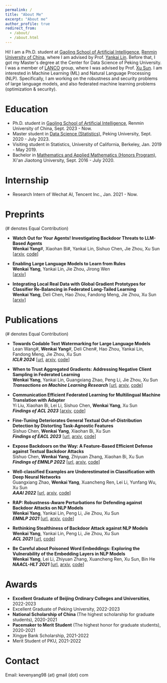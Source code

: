 ```yaml
---
permalink: /
title: "About Me"
excerpt: "About me"
author_profile: true
redirect_from: 
  - /about/
  - /about.html
---
```


Hi! I am a Ph.D. student at [Gaoling School of Artificial Intelligence](http://ai.ruc.edu.cn), [Renmin University of China](https://www.ruc.edu.cn), where I am advised by Prof. [Yankai Lin](https://linyankai.github.io). Before that, I got my Master's degree at the Center for Data Science of Peking University. I was a member of [LANCO](https://lancopku.github.io) group, where I was advised by Prof. [Xu Sun](https://xusun.org). I am interested in Machine Learning (ML) and Natural Language Processing (NLP). Specifically, I am working on the robustness and security problems of large language models, and also federated machine learning problems (optimization & security).

Education
======

* Ph.D. student in [Gaoling School of Artificial Intelligence](http://ai.ruc.edu.cn), Renmin University of China, Sept. 2023 - Now. 
* Master student in [Data Science (Statistics)](https://www.ds.pku.edu.cn), Peking University, Sept. 2020 - July 2023. 
* Visiting student in Statistics, University of California, Berkeley, Jan. 2019 - May 2019.
* Bachelor in [Mathematics and Applied Mathematics (Honors Program)](http://bjb.xjtu.edu.cn/info/1071/2192.htm), Xi'an Jiaotong University, Sept. 2016 - July 2020.

Internship
======

* Research Intern of Wechat AI, Tencent Inc., Jan. 2021 - Now.


Preprints 
======

(# denotes Equal Contribution)


* **Watch Out for Your Agents! Investigating Backdoor Threats to LLM-Based Agents**   
**Wenkai Yang**#, Xiaohan Bi#, Yankai Lin, Sishuo Chen, Jie Zhou, Xu Sun   
[[arxiv](https://arxiv.org/pdf/2402.11208.pdf), [code](https://github.com/lancopku/agent-backdoor-attacks)]


* **Enabling Large Language Models to Learn from Rules**   
**Wenkai Yang**, Yankai Lin, Jie Zhou, Jirong Wen   
[[arxiv](https://arxiv.org/pdf/2311.08883.pdf)]

* **Integrating Local Real Data with Global Gradient Prototypes for Classifier Re-Balancing in Federated Long-Tailed Learning**   
**Wenkai Yang**, Deli Chen, Hao Zhou, Fandong Meng, Jie Zhou, Xu Sun   
[[arxiv](https://arxiv.org/pdf/2301.10394.pdf)]



Publications
======

(# denotes Equal Contribution)

* **Towards Codable Text Watermarking for Large Language Models**   
Lean Wang#, **Wenkai Yang**#, Deli Chen#, Hao Zhou, Yankai Lin, Fandong Meng, Jie Zhou, Xu Sun   
***ICLR 2024*** [[url](https://openreview.net/forum?id=JYu5Flqm9D), [arxiv](https://arxiv.org/pdf/2307.15992.pdf), [code](https://github.com/lancopku/codable-watermarking-for-llm)]



* **When to Trust Aggregated Gradients: Addressing Negative Client Sampling in Federated Learning**   
**Wenkai Yang**, Yankai Lin, Guangxiang Zhao, Peng Li, Jie Zhou, Xu Sun   
***Transactions on Machine Learning Research*** [[url](https://openreview.net/pdf?id=v73h3bYE2Z), [arxiv](https://arxiv.org/pdf/2301.10400.pdf), [code](https://github.com/lancopku/FedGLAD)]


* **Communication Efficient Federated Learning for Multilingual Machine Translation with Adapter**   
Yi Liu, Xiaohan Bi, Lei Li, Sishuo Chen, **Wenkai Yang**, Xu Sun   
***Findings of ACL 2023*** [[arxiv](https://arxiv.org/pdf/2305.12449.pdf), [code](https://github.com/lancopku/FedMNMT)]


* **Fine-Tuning Deteriorates General Textual Out-of-Distribution Detection by Distorting Task-Agnostic Features**   
Sishuo Chen, **Wenkai Yang**, Xiaohan Bi, Xu Sun   
***Findings of EACL 2023*** [[url](https://aclanthology.org/2023.findings-eacl.41/), [arxiv](https://arxiv.org/pdf/2301.12715.pdf), [code](https://github.com/lancopku/GNOME)]

* **Expose Backdoors on the Way: A Feature-Based Efficient Defense against Textual Backdoor Attacks**   
Sishuo Chen, **Wenkai Yang**, Zhiyuan Zhang, Xiaohan Bi, Xu Sun   
***Findings of EMNLP 2022*** [[url](https://aclanthology.org/2022.findings-emnlp.47/), [arxiv](https://arxiv.org/pdf/2210.07907.pdf), [code](https://github.com/lancopku/DAN)]

* **Well-classified Examples are Underestimated in Classification with Deep Neural Networks**  
Guangxiang Zhao, **Wenkai Yang**, Xuancheng Ren, Lei Li, Yunfang Wu, Xu Sun  
***AAAI 2022*** [[url](https://ojs.aaai.org/index.php/AAAI/article/view/20904), [arxiv](https://arxiv.org/pdf/2110.06537.pdf), [code](https://github.com/lancopku/well-classified-examples-are-underestimated)]  

* **RAP: Robustness-Aware Perturbations for Defending against Backdoor Attacks on NLP Models**   
**Wenkai Yang**, Yankai Lin, Peng Li, Jie Zhou, Xu Sun   
***EMNLP 2021*** [[url](https://aclanthology.org/2021.emnlp-main.659/), [arxiv](https://arxiv.org/pdf/2110.07831.pdf), [code](https://github.com/lancopku/RAP)]



* **Rethinking Stealthiness of Backdoor Attack against NLP Models**  
**Wenkai Yang**, Yankai Lin, Peng Li, Jie Zhou, Xu Sun  
***ACL 2021*** [[url](https://aclanthology.org/2021.acl-long.431), [code](https://github.com/lancopku/SOS)]


* **Be Careful about Poisoned Word Embeddings: Exploring the Vulnerability of the Embedding Layers in NLP Models**  
**Wenkai Yang**, Lei Li, Zhiyuan Zhang, Xuancheng Ren, Xu Sun, Bin He  
***NAACL-HLT 2021*** [[url](https://aclanthology.org/2021.naacl-main.165), [arxiv](https://arxiv.org/pdf/2103.15543.pdf), [code](https://github.com/lancopku/Embedding-Poisoning)] 






Awards
======

* **Excellent Graduate of Beijing Ordinary Colleges and Universities**, 2022-2023
* Excellent Graduate of Peking University, 2022-2023
* **National Scholarship of China** (The highest scholarship for graduate students), 2020-2021
* **Pacemaker to Merit Student** (The highest honor for graduate students), 2020-2021
* Xingye Bank Scholarship, 2021-2022
* Merit Student of PKU, 2021-2022

Contact
=====
Email: kevenyang98 (at) gmail (dot) com


